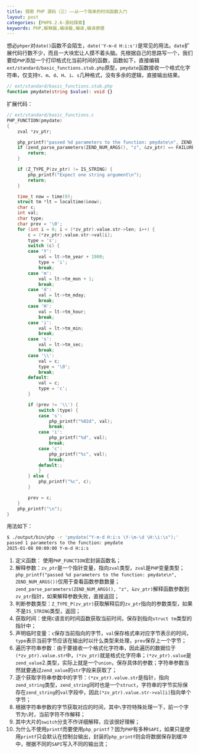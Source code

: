 ```yaml
---
title: 探索 PHP 源码（三）——从一个简单的时间函数入门
layout: post
categories: [PHP8.2.6-源码探索]
keywords: PHP,解释器,编译器,编译,编译原理
---
```


想必`phper`对`date()`函数不会陌生，`date('Y-m-d H:i:s')`是常见的用法。`date`扩展代码行数不少，而且一大块宏让人摸不着头脑。先根据自己的思路写一个，我们要给`PHP`添加一个打印格式化当前时间的函数，函数如下，直接编辑`ext/standard/basic_functions.stub.php`原型，`pmydate`函数接收一个格式化字符串，仅支持`Y`、`m`、`d`、`H`、`i`、`s`几种格式，没有多余的逻辑，直接输出结果。

```php
// ext/standard/basic_functions.stub.php
function pmydate(string $value): void {}
```

扩展代码：

```c
// ext/standard/basic_functions.c
PHP_FUNCTION(pmydate)
{
    zval *zv_ptr;

    php_printf("passed %d parameters to the function: pmydate\n", ZEND_NUM_ARGS());
    if (zend_parse_parameters(ZEND_NUM_ARGS(), "z", &zv_ptr) == FAILURE) {
        return;
    }

    if (Z_TYPE_P(zv_ptr) != IS_STRING) {
        php_printf("Expect one string argument\n");
        return;
    }

    time_t now = time(0);
    struct tm *lt = localtime(&now);
    char c;
    int val;
    char type;
    char prev = '\0';
    for (int i = 0; i < (*zv_ptr).value.str->len; i++) {
        c = (*zv_ptr).value.str->val[i];
        type = 's';
        switch (c) {
        case 'Y':
            val = lt->tm_year + 1900;
            type = 'i';
            break;
        case 'm':
            val = lt->tm_mon + 1;
            break;
        case 'd':
            val = lt->tm_mday;
            break;
        case 'H':
            val = lt->tm_hour;
            break;
        case 'i':
            val = lt->tm_min;
            break;
        case 's':
            val = lt->tm_sec;
            break;
        case '\\':
            val = c;
            type = '\0';
            break;
        default:
            val = c;
            type = 'c';
        }

        if (prev != '\\') {
            switch (type) {
            case 's':
                php_printf("%02d", val);
                break;
            case 'i':
                php_printf("%d", val);
                break;
            case 'c':
                php_printf("%c", val);
                break;
            default:;
            }
        } else {
            php_printf("%c", c);
        }

        prev = c;
    }
    php_printf("\n");
}
```

用法如下：

```bash
$ ./output/bin/php -r 'pmydate("Y-m-d H:i:s \Y-\m-\d \H:\i:\s");'
passed 1 parameters to the function: pmydate
2025-01-08 00:00:00 Y-m-d H:i:s
```

1. 定义函数： 使用`PHP_FUNCTION`宏封装函数名；
2. 解释参数：`zv_ptr`是一个指针变量，指向`zval`类型，`zval`是`PHP`变量类型；`php_printf("passed %d parameters to the function: pmydate\n", ZEND_NUM_ARGS())`仅用于查看函数参数数量；`zend_parse_parameters(ZEND_NUM_ARGS(), "z", &zv_ptr)`解释函数参数到`zv_ptr`指针，如果解释参数失败，直接返回；
3. 判断参数类型：`Z_TYPE_P(zv_ptr)`获取解释后的`zv_ptr`指向的参数类型，如果不是`IS_STRING`类型，返回；
4. 获取时间：使用`C`语言的时间函数获取当前时间，保存到指向`struct tm`类型的指针中；
5. 声明临时变量：`c`保存当前指向的字节，`val`保存格式串对应字节表示的时间，`type`表示当前字节应该在输出时以什么类型来处理，`prev`保存上一个字节；
6. 遍历字符串参数：由于要接收一个格式化字符串，因此遍历的数据位于`(*zv_ptr).value.str`中，`(*zv_ptr)`就是格式化字符串；`(*zv_ptr).value`是`zend_value`2.类型，实际上就是一个`union`，保存具体的参数；字符串参数当然就要通过`zend_value`的`str`字段来获取了；
7. 逐个获取字符串参数中的字节：`(*zv_ptr).value.str`是指针，指向`zend_string`类型，`zend_string`同时也是一个`struct`，字符串的字节实际保存在`zend_string`的`val`字段中，因此`(*zv_ptr).value.str->val[i]`指向单个字节；
8. 根据字符串参数的字节获取对应的时间，其中`\`字符特殊处理一下，前一个字节为`\`时，当前字符不作解释；
9. 其中大片的`switch`分支不作详细解释，应该很好理解；
10. 为什么不使用`printf`而要使用`php_printf`？因为`PHP`有多种`SAPI`，如果只是使用`printf`只会默认在控制台输出，封装的`php_printf`则会将数据保存到缓冲中，根据不同的`SAPI`写入不同的输出流；